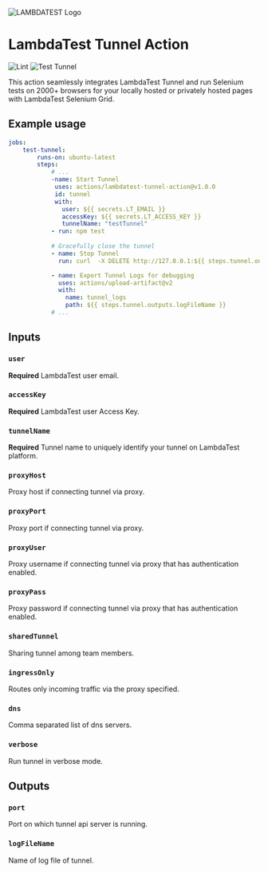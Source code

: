 ![LAMBDATEST Logo](http://labs.lambdatest.com/images/fills-copy.svg)
# LambdaTest Tunnel Action

![Lint](https://github.com/LambdaTest/lambdatest-tunnel-action/workflows/lint/badge.svg?style=for-the-badge&logo=github)
![Test Tunnel](https://github.com/LambdaTest/lambdatest-tunnel-action/workflows/Test%20Tunnel/badge.svg?style=for-the-badge&logo=github)


This action seamlessly integrates LambdaTest Tunnel and
run Selenium tests on 2000+ browsers for your locally hosted or
privately hosted pages with LambdaTest Selenium Grid.

## Example usage

```yaml
jobs:
    test-tunnel:
        runs-on: ubuntu-latest
        steps:
            # ...
            -name: Start Tunnel
             uses: actions/lambdatest-tunnel-action@v1.0.0
             id: tunnel
             with:
               user: ${{ secrets.LT_EMAIL }}
               accessKey: ${{ secrets.LT_ACCESS_KEY }}
               tunnelName: "testTunnel"
            - run: npm test
              
            # Gracefully close the tunnel  
            - name: Stop Tunnel
              run: curl  -X DELETE http://127.0.0.1:${{ steps.tunnel.outputs.port }}/api/v1.0/stop

            - name: Export Tunnel Logs for debugging
              uses: actions/upload-artifact@v2
              with:
                name: tunnel_logs
                path: ${{ steps.tunnel.outputs.logFileName }}
            # ...
```

## Inputs

### `user`

**Required** LambdaTest user email.

### `accessKey`

**Required** LambdaTest user Access Key.

### `tunnelName`

**Required** Tunnel name to uniquely identify your tunnel on LambdaTest platform.

### `proxyHost`

Proxy host if connecting tunnel via proxy.

### `proxyPort`

Proxy port if connecting tunnel via proxy.

### `proxyUser`

Proxy username if connecting tunnel via proxy that has authentication enabled.

### `proxyPass`

Proxy password if connecting tunnel via proxy that has authentication enabled.

### `sharedTunnel`

Sharing tunnel among team members.

### `ingressOnly`

Routes only incoming traffic via the proxy specified.

### `dns`

Comma separated list of dns servers.

### `verbose`

Run tunnel in verbose mode.

## Outputs

### `port`

Port on which tunnel api server is running.

### `logFileName`

Name of log file of tunnel.
